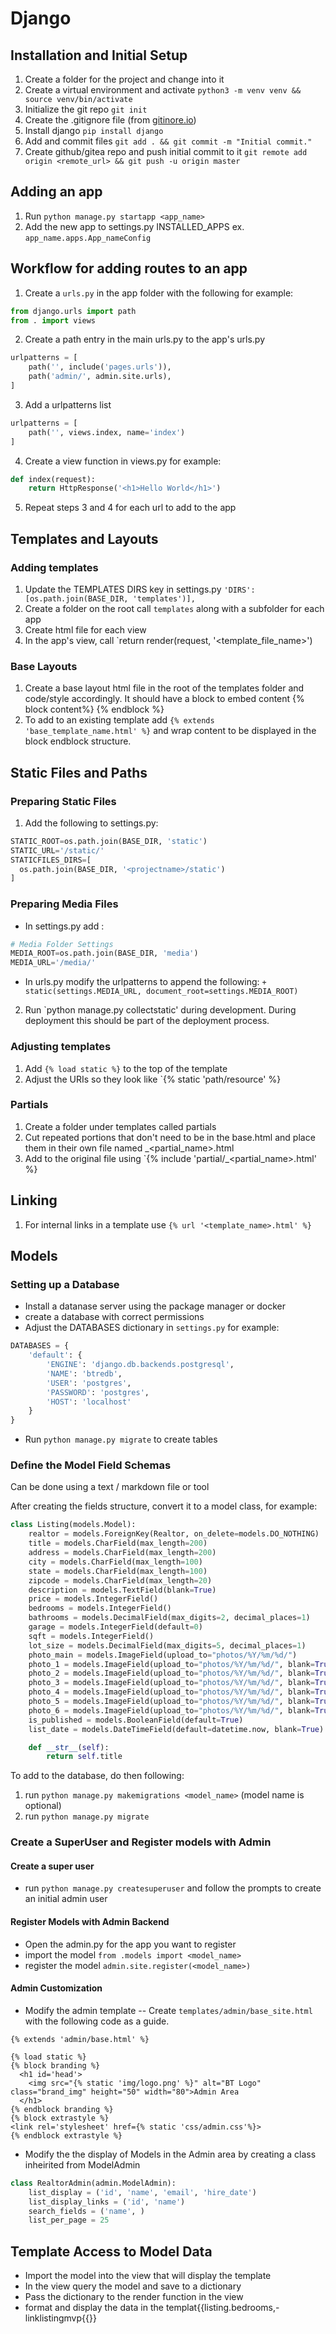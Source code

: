 # Django

## Installation and Initial Setup

1. Create a folder for the project and change into it
2. Create a virtual environment and activate `python3 -m venv venv && source venv/bin/activate`
3. Initialize the git repo `git init`
4. Create the .gitignore file (from [gitinore.io](http://gitignore.io))
5. Install django `pip install django`
6. Add and commit files `git add . && git commit -m "Initial commit."`
7. Create github/gitea repo and push initial commit to it
  `git remote add origin <remote_url> && git push -u origin master`

## Adding an app
1. Run `python manage.py startapp <app_name>`
2. Add the new app to settings.py INSTALLED_APPS ex.
`app_name.apps.App_nameConfig`

## Workflow for adding routes to an app

1. Create a `urls.py`  in the app folder with the following for example:
  ```python
  from django.urls import path
  from . import views
  ```
2. Create a path entry in the main urls.py to the app's urls.py
```python
urlpatterns = [
    path('', include('pages.urls')),
    path('admin/', admin.site.urls),
]
```
3. Add a urlpatterns list
```python
urlpatterns = [
    path('', views.index, name='index')
]
```
4. Create a view function in views.py for example:
```python
def index(request):
    return HttpResponse('<h1>Hello World</h1>') 
```
5. Repeat steps 3 and 4 for each url to add to the app

## Templates and Layouts

### Adding templates

1. Update the TEMPLATES DIRS key in settings.py
`'DIRS': [os.path.join(BASE_DIR, 'templates')],`
2. Create a folder on the root call `templates` along with a subfolder for each app
3. Create html file for each view
4. In the app's view, call `return render(request, '<template_file_name>')

### Base Layouts

1. Create a base layout html file in the root of the templates folder and code/style accordingly. It should have a block to embed content {% block content%} {% endblock %}
2. To add to an existing template add `{% extends 'base_template_name.html' %}` and wrap content to be displayed in the block endblock structure.

## Static Files and Paths

### Preparing Static Files

1. Add the following to settings.py:
```python
STATIC_ROOT=os.path.join(BASE_DIR, 'static')
STATIC_URL='/static/'
STATICFILES_DIRS=[
  os.path.join(BASE_DIR, '<projectname>/static')
]
```

### Preparing Media Files
* In settings.py add :
```python
# Media Folder Settings
MEDIA_ROOT=os.path.join(BASE_DIR, 'media')
MEDIA_URL='/media/'
```
* In urls.py modify the urlpatterns to append the following:
`+ static(settings.MEDIA_URL, document_root=settings.MEDIA_ROOT)`

2. Run `python manage.py collectstatic' during development.  During deployment this should be part of the deployment process.

### Adjusting templates

1. Add `{% load static %}` to the top of the template
2. Adjust the URIs so they look like `{% static 'path/resource' %}

### Partials
1. Create a folder under templates called partials
2. Cut repeated portions that don't need to be in the base.html and place them in their own file named _<partial_name>.html
3. Add to the original file using `{% include 'partial/_<partial_name>.html' %}

## Linking

1. For internal links in a template use `{% url '<template_name>.html' %}`

## Models

### Setting up a Database

* Install a datanase server using the package manager or docker
* create a database with correct permissions
* Adjust the DATABASES dictionary in `settings.py` for example:
```python
DATABASES = {
    'default': {
        'ENGINE': 'django.db.backends.postgresql',
        'NAME': 'btredb',
        'USER': 'postgres',
        'PASSWORD': 'postgres',
        'HOST': 'localhost'
    }
}
```
* Run `python manage.py migrate` to create tables

### Define the Model Field Schemas

Can be done using a text / markdown file or tool

After creating the fields structure, convert it to a model class, for example:
```python
class Listing(models.Model):
    realtor = models.ForeignKey(Realtor, on_delete=models.DO_NOTHING)
    title = models.CharField(max_length=200)
    address = models.CharField(max_length=200)
    city = models.CharField(max_length=100)
    state = models.CharField(max_length=100)
    zipcode = models.CharField(max_length=20)
    description = models.TextField(blank=True)
    price = models.IntegerField()
    bedrooms = models.IntegerField()
    bathrooms = models.DecimalField(max_digits=2, decimal_places=1)
    garage = models.IntegerField(default=0)
    sqft = models.IntegerField()
    lot_size = models.DecimalField(max_digits=5, decimal_places=1)
    photo_main = models.ImageField(upload_to="photos/%Y/%m/%d/")
    photo_1 = models.ImageField(upload_to="photos/%Y/%m/%d/", blank=True)
    photo_2 = models.ImageField(upload_to="photos/%Y/%m/%d/", blank=True)
    photo_3 = models.ImageField(upload_to="photos/%Y/%m/%d/", blank=True)
    photo_4 = models.ImageField(upload_to="photos/%Y/%m/%d/", blank=True)
    photo_5 = models.ImageField(upload_to="photos/%Y/%m/%d/", blank=True)
    photo_6 = models.ImageField(upload_to="photos/%Y/%m/%d/", blank=True)
    is_published = models.BooleanField(default=True)
    list_date = models.DateTimeField(default=datetime.now, blank=True)

    def __str__(self):
        return self.title
```

To add to the database, do then following:
1. run `python manage.py makemigrations <model_name>` (model name is optional)
2. run `python manage.py migrate`

### Create a SuperUser and Register models with Admin

#### Create a super user
* run `python manage.py createsuperuser` and follow the prompts to create an initial admin user

#### Register Models with Admin Backend
* Open the admin.py  for the app you want to register
* import the model `from .models import <model_name>`
* register the model `admin.site.register(<model_name>)`

#### Admin Customization
* Modify the admin template -- Create `templates/admin/base_site.html` with the following code as a guide.
```jinja
{% extends 'admin/base.html' %}

{% load static %}
{% block branding %}
  <h1 id='head'>
    <img src="{% static 'img/logo.png' %}" alt="BT Logo" class="brand_img" height="50" width="80">Admin Area
  </h1>
{% endblock branding %}
{% block extrastyle %}
<link rel='stylesheet' href={% static 'css/admin.css'%}>
{% endblock extrastyle %}
```
* Modify the the display of Models in the Admin area by creating a class inheirited from ModelAdmin
```python
class RealtorAdmin(admin.ModelAdmin):
    list_display = ('id', 'name', 'email', 'hire_date')
    list_display_links = ('id', 'name')
    search_fields = ('name', )
    list_per_page = 25
```

## Template Access to Model Data
* Import the model into the view that will display the template
* In the view query the model and save to a dictionary
* Pass the dictionary to the render function in the view
* format and display the data in the templat{{listing.bedrooms,-linklistingmvp{{}}
